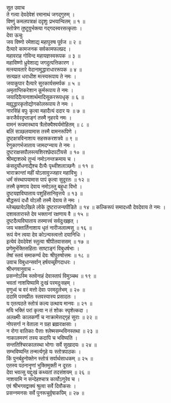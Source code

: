 सूत उवाच  
ते गत्वा देवदेवेशं रमानाथं जगद्‌गुरुम् ।  
विष्णुं कमलपत्राक्षं ददृशुः प्रभयान्वितम् ॥ १ ॥  
स्तोत्रेण तुष्टुवुर्भक्त्या गद्‌गदस्वरसत्कृताः ।  
देवा ऊचुः  
जय विष्णो रमेशाद्य महापुरुष पूर्वज ॥ २ ॥  
दैत्यारे कामजनक सर्वकामफलप्रद ।  
महावराह गोविन्द महायज्ञस्वरूपक ॥ ३ ॥  
महाविष्णो ध्रुवेशाद्य जगदुत्पत्तिकारण ।  
मत्स्यावतारे वेदानामुद्धाराधाररूपक ॥ ४ ॥  
सत्यव्रत धराधीश मत्स्यरूपाय ते नमः ।  
जयाकूपार दैत्यारे सुरकार्यसमर्पक ॥ ५ ॥  
अमृताप्तिकरेशान कूर्मरूपाय ते नमः ।  
जयादिदैत्यनाशार्थमादिसूकररूपधृक् ॥ ६ ॥  
मह्युद्धारकृतोद्योगकोलरूपाय ते नमः ।  
नारसिंहं वपुः कृत्वा महादैत्यं ददार यः ॥ ७ ॥  
करजैर्वरदृप्ताङ्‌गं तस्मै नृहरये नमः ।  
वामनं रूपमास्थाय त्रैलोक्यैश्वर्यमोहितम् ॥ ८ ॥  
बलिं सञ्छलयामास तस्मै वामनरूपिणे ।  
दुष्टक्षत्रविनाशाय सहस्रकरशत्रवे ॥ ९ ॥  
रेणुकागर्भजाताय जामदग्न्याय ते नमः ।  
दुष्टराक्षसपौलस्त्यशिरश्छेदपटीयसे ॥ १० ॥  
श्रीमद्दाशरथे तुभ्यं नमोऽनन्तक्रमाय च ।  
कंसदुर्योधनाद्यैश्च दैत्यैः पृथ्वीशलाञ्छनैः ॥ ११ ॥  
भाराक्रान्तां महीं योऽसावुज्जहार महाविभुः ।  
धर्मं संस्थापयामास पापं कृत्वा सुदूरतः ॥ १२ ॥  
तस्मै कृष्णाय देवाय नमोऽस्तु बहुधा विभो ।  
दुष्टयज्ञविघाताय पशुहिंसानिवृत्तये ॥ १३ ॥  
बौद्धरूपं दधौ योऽसौ तस्मै देवाय ते नमः ।  
म्लेच्छप्रायेऽखिले लोके दुष्टराजन्यपीडिते ॥ १४ ॥
कल्किरूपं समादध्यौ देवदेवाय ते नमः ।  
दशावतारास्ते देव भक्तानां रक्षणाय वै ॥ १५ ॥  
दुष्टदैत्यविघाताय तस्मात्त्वं सर्वदुःखहृत् ।  
जय भक्तार्तिनाशाय धृतं नारीजलात्मसु ॥ १६ ॥  
रूपं येन त्वया देव कोऽन्यस्त्वत्तो दयानिधिः ।  
इत्येवं देवदेवेशं स्तुत्वा श्रीपीतवाससम् ॥ १७ ॥  
प्रणेमुर्भक्तिसहिताः साष्टाङ्‌गं विबुधर्षभाः ।  
तेषां स्तवं समाकर्ण्य देवः श्रीपुरुषोत्तमः ॥ १८ ॥  
उवाच विबुधान्सर्वान् हर्षयच्छ्रीगदाधरः ।  
श्रीभगवानुवाच -  
प्रसन्‍नोऽस्मि स्तवेनाहं देवास्तापं विमुञ्चथ ॥ १९ ॥  
भवतां नाशयिष्यामि दुःखं परमदुःसहम् ।  
वृणुध्वं च वरं मत्तो देवाः परमदुर्लभम् ॥ २० ॥  
ददामि परमप्रीतः स्तवस्यास्य प्रसादतः ।  
य एतत्पठते स्तोत्रं कल्य उत्थाय मानवः ॥ २१ ॥  
मयि भक्तिं परां कृत्वा न तं शोकः स्पृशेत्कदा ।  
अलक्ष्मीः कालकर्णी च नाक्रामेत्तद्‌‍गृहं सुराः ॥ २२ ॥  
नोपसर्गा न वेताला न ग्रहा ब्रह्मराक्षसाः ।  
न रोगा वातिकाः पैत्ताः श्लेष्मसम्भविनस्तथा ॥ २३ ॥  
नाकालमरणं तस्य कदापि च भविष्यति ।  
सन्ततिश्चिरकालस्था भोगाः सर्वे सुखादयः ॥ २४ ॥  
सम्भविष्यन्ति तन्मर्त्यगृहे यः स्तोत्रपाठकः ।  
किं पुनर्बहुनोक्तेन स्तोत्रं सर्वार्थसाधकम् ॥ २५ ॥  
एतस्य पठनानॄणां भुक्तिमुक्ती न दूरतः ।  
देवा भवत्सु यद्दुःखं कथ्यतां तदसंशयम् ॥ २६ ॥  
नाशयामि न सन्देहश्चात्र कार्योऽणुरेव च ।  
एवं श्रीभगवद्वाक्यं श्रुत्वा सर्वे दिवौकसः ।  
प्रसन्‍नमनसः सर्वे पुनरूचुर्वृषाकपिम् ॥ २७ ॥

